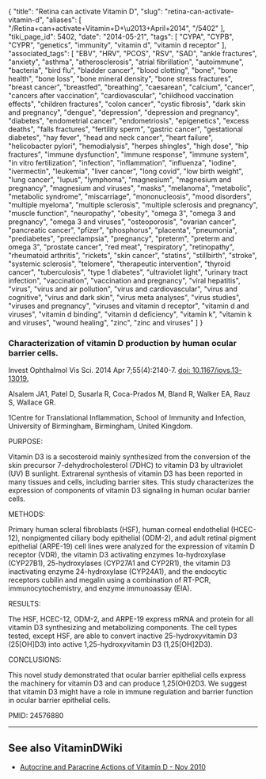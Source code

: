 {
    "title": "Retina can activate Vitamin D",
    "slug": "retina-can-activate-vitamin-d",
    "aliases": [
        "/Retina+can+activate+Vitamin+D+\u2013+April+2014",
        "/5402"
    ],
    "tiki_page_id": 5402,
    "date": "2014-05-21",
    "tags": [
        "CYPA",
        "CYPB",
        "CYPR",
        "genetics",
        "immunity",
        "vitamin d",
        "vitamin d receptor"
    ],
    "associated_tags": [
        "EBV",
        "HRV",
        "PCOS",
        "RSV",
        "SAD",
        "ankle fractures",
        "anxiety",
        "asthma",
        "atherosclerosis",
        "atrial fibrillation",
        "autoimmune",
        "bacteria",
        "bird flu",
        "bladder cancer",
        "blood clotting",
        "bone",
        "bone health",
        "bone loss",
        "bone mineral density",
        "bone stress fractures",
        "breast cancer",
        "breastfed",
        "breathing",
        "caesarean",
        "calcium",
        "cancer",
        "cancers after vaccination",
        "cardiovascular",
        "childhood vaccination effects",
        "children fractures",
        "colon cancer",
        "cystic fibrosis",
        "dark skin and pregnancy",
        "dengue",
        "depression",
        "depression and pregnancy",
        "diabetes",
        "endometrial cancer",
        "endometriosis",
        "epigenetics",
        "excess deaths",
        "falls fractures",
        "fertility sperm",
        "gastric cancer",
        "gestational diabetes",
        "hay fever",
        "head and neck cancer",
        "heart failure",
        "helicobacter pylori",
        "hemodialysis",
        "herpes shingles",
        "high dose",
        "hip fractures",
        "immune dysfunction",
        "immune response",
        "immune system",
        "in vitro fertilization",
        "infection",
        "inflammation",
        "influenza",
        "iodine",
        "ivermectin",
        "leukemia",
        "liver cancer",
        "long covid",
        "low birth weight",
        "lung cancer",
        "lupus",
        "lymphoma",
        "magnesium",
        "magnesium and pregnancy",
        "magnesium and viruses",
        "masks",
        "melanoma",
        "metabolic",
        "metabolic syndrome",
        "miscarriage",
        "mononucleosis",
        "mood disorders",
        "multiple myeloma",
        "multiple sclerosis",
        "multiple sclerosis and pregnancy",
        "muscle function",
        "neuropathy",
        "obesity",
        "omega 3",
        "omega 3 and pregnancy",
        "omega 3 and viruses",
        "osteoporosis",
        "ovarian cancer",
        "pancreatic cancer",
        "pfizer",
        "phosphorus",
        "placenta",
        "pneumonia",
        "prediabetes",
        "preeclampsia",
        "pregnancy",
        "preterm",
        "preterm and omega 3",
        "prostate cancer",
        "red meat",
        "respiratory",
        "retinopathy",
        "rheumatoid arthritis",
        "rickets",
        "skin cancer",
        "statins",
        "stillbirth",
        "stroke",
        "systemic sclerosis",
        "telomere",
        "therapeutic intervention",
        "thyroid cancer",
        "tuberculosis",
        "type 1 diabetes",
        "ultraviolet light",
        "urinary tract infection",
        "vaccination",
        "vaccination and pregnancy",
        "viral hepatitis",
        "virus",
        "virus and air pollution",
        "virus and cardiovascular",
        "virus and cognitive",
        "virus and dark skin",
        "virus meta analyses",
        "virus studies",
        "viruses and pregnancy",
        "viruses and vitamin d receptor",
        "vitamin d and viruses",
        "vitamin d binding",
        "vitamin d deficiency",
        "vitamin k",
        "vitamin k and viruses",
        "wound healing",
        "zinc",
        "zinc and viruses"
    ]
}


### Characterization of vitamin D production by human ocular barrier cells.

Invest Ophthalmol Vis Sci. 2014 Apr 7;55(4):2140-7. [doi: 10.1167/iovs.13-13019.](https://doi.org/10.1167/iovs.13-13019.)

Alsalem JA1, Patel D, Susarla R, Coca-Prados M, Bland R, Walker EA, Rauz S, Wallace GR.

1Centre for Translational Inflammation, School of Immunity and Infection, University of Birmingham, Birmingham, United Kingdom.

PURPOSE:

Vitamin D3 is a secosteroid mainly synthesized from the conversion of the skin precursor 7-dehydrocholesterol (7DHC) to vitamin D3 by ultraviolet (UV) B sunlight. Extrarenal synthesis of vitamin D3 has been reported in many tissues and cells, including barrier sites. This study characterizes the expression of components of vitamin D3 signaling in human ocular barrier cells.

METHODS:

Primary human scleral fibroblasts (HSF), human corneal endothelial (HCEC-12), nonpigmented ciliary body epithelial (ODM-2), and adult retinal pigment epithelial (ARPE-19) cell lines were analyzed for the expression of vitamin D receptor (VDR), the vitamin D3 activating enzymes 1α-hydroxylase (CYP27B1), 25-hydroxylases (CYP27A1 and CYP2R1), the vitamin D3 inactivating enzyme 24-hydroxylase (CYP24A1), and the endocytic receptors cubilin and megalin using a combination of RT-PCR, immunocytochemistry, and enzyme immunoassay (EIA).

RESULTS:

The HSF, HCEC-12, ODM-2, and ARPE-19 express mRNA and protein for all vitamin D3 synthesizing and metabolizing components. The cell types tested, except HSF, are able to convert inactive 25-hydroxyvitamin D3 (25<span>[OH]</span>D3) into active 1,25-hydroxyvitamin D3 (1,25<span>[OH]</span>2D3).

CONCLUSIONS:

This novel study demonstrated that ocular barrier epithelial cells express the machinery for vitamin D3 and can produce 1,25(OH)2D3. We suggest that vitamin D3 might have a role in immune regulation and barrier function in ocular barrier epithelial cells.

PMID: 24576880

---

## See also VitaminDWiki

* [Autocrine and Paracrine Actions of Vitamin D - Nov 2010](/tags/autocrine-and-paracrine-actions-of-vitamin-d-nov-2010.html)
